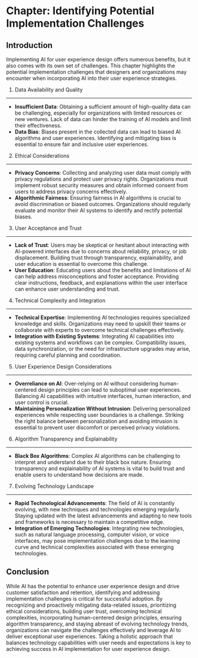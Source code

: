 Chapter: Identifying Potential Implementation Challenges
========================================================

Introduction
------------

Implementing AI for user experience design offers numerous benefits, but it also comes with its own set of challenges. This chapter highlights the potential implementation challenges that designers and organizations may encounter when incorporating AI into their user experience strategies.

1. Data Availability and Quality
--------------------------------

* **Insufficient Data**: Obtaining a sufficient amount of high-quality data can be challenging, especially for organizations with limited resources or new ventures. Lack of data can hinder the training of AI models and limit their effectiveness.
* **Data Bias**: Biases present in the collected data can lead to biased AI algorithms and user experiences. Identifying and mitigating bias is essential to ensure fair and inclusive user experiences.

2. Ethical Considerations
-------------------------

* **Privacy Concerns**: Collecting and analyzing user data must comply with privacy regulations and protect user privacy rights. Organizations must implement robust security measures and obtain informed consent from users to address privacy concerns effectively.
* **Algorithmic Fairness**: Ensuring fairness in AI algorithms is crucial to avoid discrimination or biased outcomes. Organizations should regularly evaluate and monitor their AI systems to identify and rectify potential biases.

3. User Acceptance and Trust
----------------------------

* **Lack of Trust**: Users may be skeptical or hesitant about interacting with AI-powered interfaces due to concerns about reliability, privacy, or job displacement. Building trust through transparency, explainability, and user education is essential to overcome this challenge.
* **User Education**: Educating users about the benefits and limitations of AI can help address misconceptions and foster acceptance. Providing clear instructions, feedback, and explanations within the user interface can enhance user understanding and trust.

4. Technical Complexity and Integration
---------------------------------------

* **Technical Expertise**: Implementing AI technologies requires specialized knowledge and skills. Organizations may need to upskill their teams or collaborate with experts to overcome technical challenges effectively.
* **Integration with Existing Systems**: Integrating AI capabilities into existing systems and workflows can be complex. Compatibility issues, data synchronization, or the need for infrastructure upgrades may arise, requiring careful planning and coordination.

5. User Experience Design Considerations
----------------------------------------

* **Overreliance on AI**: Over-relying on AI without considering human-centered design principles can lead to suboptimal user experiences. Balancing AI capabilities with intuitive interfaces, human interaction, and user control is crucial.
* **Maintaining Personalization Without Intrusion**: Delivering personalized experiences while respecting user boundaries is a challenge. Striking the right balance between personalization and avoiding intrusion is essential to prevent user discomfort or perceived privacy violations.

6. Algorithm Transparency and Explainability
--------------------------------------------

* **Black Box Algorithms**: Complex AI algorithms can be challenging to interpret and understand due to their black box nature. Ensuring transparency and explainability of AI systems is vital to build trust and enable users to understand how decisions are made.

7. Evolving Technology Landscape
--------------------------------

* **Rapid Technological Advancements**: The field of AI is constantly evolving, with new techniques and technologies emerging regularly. Staying updated with the latest advancements and adapting to new tools and frameworks is necessary to maintain a competitive edge.
* **Integration of Emerging Technologies**: Integrating new technologies, such as natural language processing, computer vision, or voice interfaces, may pose implementation challenges due to the learning curve and technical complexities associated with these emerging technologies.

Conclusion
----------

While AI has the potential to enhance user experience design and drive customer satisfaction and retention, identifying and addressing implementation challenges is critical for successful adoption. By recognizing and proactively mitigating data-related issues, prioritizing ethical considerations, building user trust, overcoming technical complexities, incorporating human-centered design principles, ensuring algorithm transparency, and staying abreast of evolving technology trends, organizations can navigate the challenges effectively and leverage AI to deliver exceptional user experiences. Taking a holistic approach that balances technology capabilities with user needs and expectations is key to achieving success in AI implementation for user experience design.
